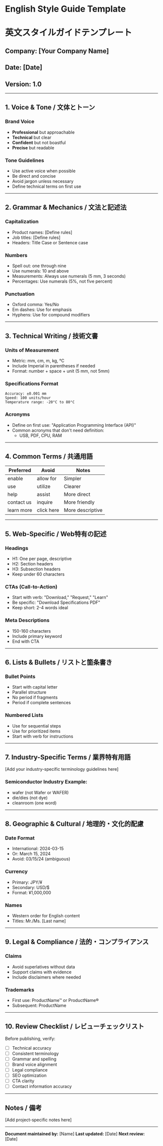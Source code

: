 # English Style Guide Template
# 英文スタイルガイドテンプレート

## Company: [Your Company Name]
## Date: [Date]
## Version: 1.0

---

## 1. Voice & Tone / 文体とトーン

### Brand Voice
- **Professional** but approachable
- **Technical** but clear
- **Confident** but not boastful
- **Precise** but readable

### Tone Guidelines
- Use active voice when possible
- Be direct and concise
- Avoid jargon unless necessary
- Define technical terms on first use

---

## 2. Grammar & Mechanics / 文法と記述法

### Capitalization
- Product names: [Define rules]
- Job titles: [Define rules]
- Headers: Title Case or Sentence case

### Numbers
- Spell out: one through nine
- Use numerals: 10 and above
- Measurements: Always use numerals (5 mm, 3 seconds)
- Percentages: Use numerals (5%, not five percent)

### Punctuation
- Oxford comma: Yes/No
- Em dashes: Use for emphasis
- Hyphens: Use for compound modifiers

---

## 3. Technical Writing / 技術文書

### Units of Measurement
- Metric: mm, cm, m, kg, °C
- Include Imperial in parentheses if needed
- Format: number + space + unit (5 mm, not 5mm)

### Specifications Format
```
Accuracy: ±0.001 mm
Speed: 100 units/hour  
Temperature range: -20°C to 80°C
```

### Acronyms
- Define on first use: "Application Programming Interface (API)"
- Common acronyms that don't need definition:
  - USB, PDF, CPU, RAM

---

## 4. Common Terms / 共通用語

| Preferred | Avoid | Notes |
|-----------|-------|-------|
| enable | allow for | Simpler |
| use | utilize | Clearer |
| help | assist | More direct |
| contact us | inquire | More friendly |
| learn more | click here | More descriptive |

---

## 5. Web-Specific / Web特有の記述

### Headings
- H1: One per page, descriptive
- H2: Section headers
- H3: Subsection headers
- Keep under 60 characters

### CTAs (Call-to-Action)
- Start with verb: "Download," "Request," "Learn"
- Be specific: "Download Specifications PDF"
- Keep short: 2-4 words ideal

### Meta Descriptions
- 150-160 characters
- Include primary keyword
- End with CTA

---

## 6. Lists & Bullets / リストと箇条書き

### Bullet Points
- Start with capital letter
- Parallel structure
- No period if fragments
- Period if complete sentences

### Numbered Lists
- Use for sequential steps
- Use for prioritized items
- Start with verb for instructions

---

## 7. Industry-Specific Terms / 業界特有用語

[Add your industry-specific terminology guidelines here]

### Semiconductor Industry Example:
- wafer (not Wafer or WAFER)
- die/dies (not dye)
- cleanroom (one word)

---

## 8. Geographic & Cultural / 地理的・文化的配慮

### Date Format
- International: 2024-03-15
- Or: March 15, 2024
- Avoid: 03/15/24 (ambiguous)

### Currency
- Primary: JPY/¥
- Secondary: USD/$
- Format: ¥1,000,000

### Names
- Western order for English content
- Titles: Mr./Ms. [Last name]

---

## 9. Legal & Compliance / 法的・コンプライアンス

### Claims
- Avoid superlatives without data
- Support claims with evidence
- Include disclaimers where needed

### Trademarks
- First use: ProductName™ or ProductName®
- Subsequent: ProductName

---

## 10. Review Checklist / レビューチェックリスト

Before publishing, verify:
- [ ] Technical accuracy
- [ ] Consistent terminology
- [ ] Grammar and spelling
- [ ] Brand voice alignment
- [ ] Legal compliance
- [ ] SEO optimization
- [ ] CTA clarity
- [ ] Contact information accuracy

---

## Notes / 備考

[Add project-specific notes here]

---

**Document maintained by:** [Name]
**Last updated:** [Date]
**Next review:** [Date]